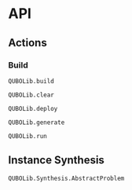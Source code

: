 # API

## Actions

### Build

```@docs
QUBOLib.build
```

```@docs
QUBOLib.clear
```

```@docs
QUBOLib.deploy
```

```@docs
QUBOLib.generate
```

```@docs
QUBOLib.run
```

## Instance Synthesis

```@docs
QUBOLib.Synthesis.AbstractProblem
```